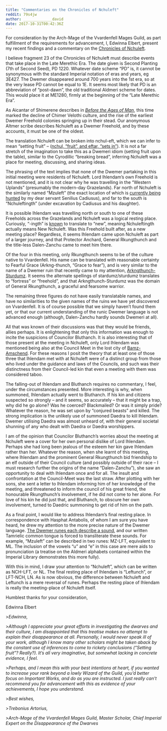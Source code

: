 ```yaml
---
title: "Commentaries on the Chronicles of Nchuleft"
reddit: 79s4jw
author: _____________david
date: 2017-10-31T00:42:36Z
---
```


For consideration by the Arch-Mage of the Vvardenfell Mages Guild, as part fulfillment of the requirements for advancement, I, Edwinna Elbert, present my recent findings and a commentary on the [Chronicles of Nchuleft](https://www.imperial-library.info/content/chronicles-nchuleft).

I believe fragment 23 of the Chronicles of Nchuleft must describe events that take place in the Late Merethic Era. The date given is Second Planting (7th of Second Seed), PD 1220. Whatever date scheme “PD” is, it cannot be synonymous with the standard Imperial notation of eras and years, eg 3E427. The Dwemer disappeared around 700 years into the 1st era, so at the very lease PD cannot be equal to 1E. It seems most likely that PD is an abbreviation of “post-dawn”, the old traditional Aldmeri scheme for dates. This would place it at ME1280, firmly at the beginning of the “Late Merethic Era”.

As Aicantar of Shimerene describes in [*Before the Ages of Man*](https://www.imperial-library.info/content/ages-man), this time marked the decline of Chimer Velothi culture, and the rise of the earliest Dwemer Freehold colonies springing up in their stead. Our anonymous Altmer scribe describes Nchuleft as a Dwemer Freehold, and by these accounts, it must be one of the oldest.

The translation Nchuleft can be broken into nchul-eft, which we can infer to mean “setting fruit” – ([nchul, “fruit”, and eftar, “sets in”](https://www.reddit.com/r/teslore/comments/51hv1l/new_reflections_on_dwemeris_vocabulary_found_on/)). It is not a far stretch of the imagination to take this as a Dwemeri idiom (setting fruit upon the table), similar to the Cyrodillic “breaking bread”, inferring Nchuleft was a place for meeting, discussing, and sharing ideas.

The phrasing of the text implies that none of the Dwemer partaking in this initial meeting were residents of Nchuleft. Lord Ihlendam’s own Freehold is not mentioned, and it is not clear why he was travelling in the “Western Uplands” (presumably the modern-day Grazelands). Far north of Nchuleft is the similarly named “Mzuleft” (the exact location of which is [currently being hunted](https://www.imperial-library.info/content/senilius-report) by my dear servant Senilius Cadiusus), and far to the south is “Nchuleftingth” (under excavation by Cadiusus and his daughter).

It is possible Ihlendam was travelling north or south to one of these Freeholds across the Grazelands and Nchuleft was a logical resting place. Curiously, “-ingth” is [known](https://www.reddit.com/r/teslore/comments/51hv1l/new_reflections_on_dwemeris_vocabulary_found_on/) to translate to “new”, meaning Nchuleftingth actually means New Nchuleft. Was this Freehold built after, as a new meeting place? Regardless, it seems Ihlendam came upon Nchuleft as part of a larger journey, and that Protector Anchard, General Rkungthunch and the title-less Dalen-Zanchu came to meet him there.

Of the four in this meeting, only Rkungthunch seems to be of the culture native to Vvardenfell. His name can be translated with reasonable certainty to Fearful Grace (Arkng-thunch, “Grace to fear”), and is very similar to the name of a Dwemer ruin that recently came to my attention, [Arkngthunch-Sturdumz](http://en.uesp.net/wiki/Morrowind:Arkngthunch-Sturdumz). It seems the alternate spellings of stardumz/sturdumz translates to “fortress” or “freehold”, and that Arkngthunch-Sturdumz was the domain of General Rkungthunch, a graceful and fearsome warrior.

The remaining three figures do not have easily translatable names, and have no similarities to the given names of the ruins we have yet discovered on Vvardenfell. It is of course possible that we simply haven’t found them yet, or that our current understanding of the runic Dwemer language is not advanced enough (although, Dalen-Zanchu hardly sounds Dwemeri at all).

All that was known of their discussions was that they would be friends, allies perhaps. It is enlightening that only this information was enough to incite the suspicions of Councilor Bluthanch. It is also interesting that of those present at the meeting in Nchuleft, only Lord Ihlendam was mentioned being also at the Council Meet in the lost city of [Bamz-Amschend](http://en.uesp.net/wiki/Tribunal:Bamz-Amschend). For these reasons I posit the theory that at least one of those three that Ihlendam met with at Nchuleft were of a distinct group from those who lived under the guidance and laws of the Councils, and such was their distinctness from their Council-led kin that even a meeting with them was considered taboo.

The falling-out of Ihlendam and Bluthanch requires no commentary, I feel, under the circumstances presented. More interesting is why, when summoned, Ihlendam actually went to Bluthanch. If his kin and citizens suspected so strongly – and it seems, so accurately – that it might be a trap, why did he go alone? Was he coerced? Blackmailed? Or was it simply pride? Whatever the reason, he was set upon by “conjured beasts” and killed. The strong implication is the unlikely use of summoned Daedra to kill Ihlendam. Dwemer utilising Daedra was almost unheard of, with their general societal shunning of any who dealt with Daedra or Daedra worshippers.

I am of the opinion that Councilor Bluthanch’s worries about the meeting at Nchuleft were a cover for her own personal dislike of Lord Ihlendam. Perhaps she had long been jealous of the esteem her kin gave Ihlendam rather than her. Whatever the reason, when she learnt of this meeting, where Ihlendam and the prominent General Rkungthunch bid friendship to an elf outside of their Council culture (and possibly outside of their race – I must research further the origins of the name “Dalen-Zanchu”), she saw an opportunity to deal with Ihlendam once and for all. The insult and confrontation at the Council-Meet was the last straw. After plotting with her sons, she sent a letter to Ihlendam informing him of her knowledge of the meeting, and threatened to inform the council of his great friend, the honourable Rkungthunch’s involvement, if he did not come to her alone. For love of his kin he did just that, and Bluthanch, to obscure her own involvement, turned to Daedric summoning to get rid of him on the path.

As a final point, I would like to address Ihlendam’s final resting place. In correspondence with Hasphat Antabolis, of whom I am sure you have heard, he drew my attention to the more precise nature of the Dwemer language. [The Dwemer runes each describe a sound](https://www.imperial-library.info/content/aldmeri-alphabets), and our written Tamrielic common tongue is forced to transliterate these sounds. For example, “Mzuleft” can be described in two runes: MZ-LFT, equivalent to ML. The inclusion of the vowels “u” and “e” in this case are mere aids to pronunciation (a treatise on the Aldmeri alphabets contained within the Imperial Library demonstrates this more fully).

With this in mind, I draw your attention to “Nchuleft”, which can be written as NCH-LFT, or NL. The final resting place of Ihlendam is “Leftunch”, or LFT-NCH, LN. As is now obvious, the difference between Nchuleft and Leftunch is a mere reversal of runes. Perhaps the resting place of Ihlendam is really the meeting-place of Nchuleft itself.

Humblest thanks for your consideration,

Edwinna Elbert



&gt;*Edwinna*,

&gt;*Although I appreciate your great efforts in investigating the dwarves and their culture, I am disappointed that this treatise makes no attempt to explain their disappearance at all. Personally, I would never speak ill of your work, although I know many other scholars might be taken aback by the constant use of inferences to come to rickety conclusions (“Setting fruit”? Really?). It’s all very imaginative, but somewhat lacking in concrete evidence, I feel.*

&gt;*Perhaps, and I mean this with your best intentions at heart, if you wanted to increase your rank beyond a lowly Wizard of the Guild, you’d better focus on Important Works, and do as you are instructed. I just really can’t recommend you for advancement with this as evidence of your achievements, I hope you understand.*

&gt;*Best wishes,*

&gt;*Trebonius Artorius,*

&gt;*Arch-Mage of the Vvardenfell Mages Guild, Master Scholar, Chief Imperial Expert on the Disappearance of the Dwarves*

